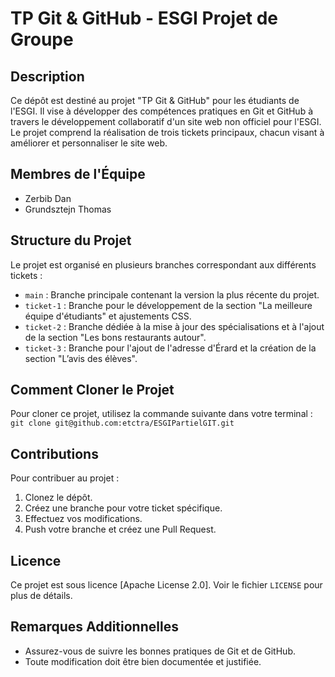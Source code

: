 # TP Git & GitHub - ESGI Projet de Groupe

## Description
Ce dépôt est destiné au projet "TP Git & GitHub" pour les étudiants de l'ESGI. Il vise à développer des compétences pratiques en Git et GitHub à travers le développement collaboratif d'un site web non officiel pour l'ESGI. Le projet comprend la réalisation de trois tickets principaux, chacun visant à améliorer et personnaliser le site web.

## Membres de l'Équipe
- Zerbib Dan
- Grundsztejn Thomas

## Structure du Projet
Le projet est organisé en plusieurs branches correspondant aux différents tickets :

- `main` : Branche principale contenant la version la plus récente du projet.
- `ticket-1` : Branche pour le développement de la section "La meilleure équipe d'étudiants" et ajustements CSS.
- `ticket-2` : Branche dédiée à la mise à jour des spécialisations et à l'ajout de la section "Les bons restaurants autour".
- `ticket-3` : Branche pour l'ajout de l'adresse d'Érard et la création de la section "L’avis des élèves".

## Comment Cloner le Projet
Pour cloner ce projet, utilisez la commande suivante dans votre terminal :
```git clone git@github.com:etctra/ESGIPartielGIT.git```


## Contributions
Pour contribuer au projet :
1. Clonez le dépôt.
2. Créez une branche pour votre ticket spécifique.
3. Effectuez vos modifications.
4. Push votre branche et créez une Pull Request.

## Licence
Ce projet est sous licence [Apache License 2.0]. Voir le fichier `LICENSE` pour plus de détails.

## Remarques Additionnelles
- Assurez-vous de suivre les bonnes pratiques de Git et de GitHub.
- Toute modification doit être bien documentée et justifiée.
